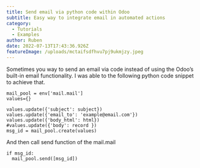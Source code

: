 ```yaml
---
title: Send email via python code within Odoo
subtitle: Easy way to integrate email in automated actions
category:
  - Tutorials
  - Examples
author: Ruben
date: 2022-07-13T17:43:36.926Z
featureImage: /uploads/mctaifsdfhvu7pj9ukmjzy.jpeg
---
```

Sometimes you way to send an email via code instead of using the Odoo’s built-in email functionality. I was able to the following python code snippet to achieve that.

```
mail_pool = env['mail.mail']
values={}

values.update({'subject': subject})
values.update({'email_to': 'example@email.com'})
values.update({'body_html': html})
#values.update({'body': record })
msg_id = mail_pool.create(values)
```

And then call send function of the mail.mail

```
if msg_id:
  mail_pool.send([msg_id])
```